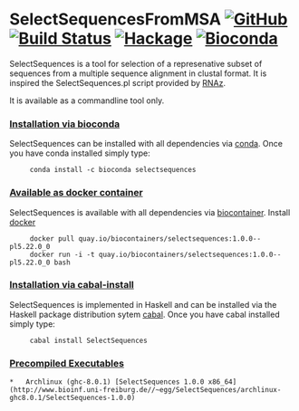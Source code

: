 SelectSequencesFromMSA [![GitHub](https://img.shields.io/github/tag/eggzilla/SelectSequencesFromMSA.svg)](https://github.com/eggzilla/SelectSequencesFromMSA) [![Build Status](https://travis-ci.org/eggzilla/SelectSequencesFromMSA.svg?branch=master)](https://travis-ci.org/eggzilla/SelectSequencesFromMSA) [![Hackage](https://img.shields.io/hackage/v/SelectSequencesFromMSA.svg)](https://hackage.haskell.org/package/SelectSequencesFromMSA) [![Bioconda](https://anaconda.org/bioconda/SelectSequencesFromMSA/badges/version.svg)](https://anaconda.org/bioconda/SelectSequencesFromMSA)
=========
SelectSequences is a tool for selection of a represenative subset of sequences from
a multiple sequence alignment in clustal format. It is inspired the SelectSequences.pl
script provided by [RNAz](https://www.tbi.univie.ac.at/~wash/RNAz/).

It is available as a commandline tool only.

### <u>Installation via bioconda</u>

SelectSequences can be installed with all dependencies via [conda](https://conda.io/docs/install/quick.html). Once you have conda installed simply type:

         conda install -c bioconda selectsequences

### <u>Available as docker container</u>

SelectSequences is available with all dependencies via [biocontainer](https://quay.io/repository/biocontainers/selectsequences). Install [docker](https://www.docker.com/get-docker)

         docker pull quay.io/biocontainers/selectsequences:1.0.0--pl5.22.0_0
         docker run -i -t quay.io/biocontainers/selectsequences:1.0.0--pl5.22.0_0 bash

### <u>Installation via cabal-install</u>

SelectSequences is implemented in Haskell and can be installed via the Haskell package distribution sytem [cabal](https://www.haskell.org/cabal/). Once you have cabal installed simply type:

         cabal install SelectSequences

   ### <u>Precompiled Executables</u>

    *   Archlinux (ghc-8.0.1) [SelectSequences 1.0.0 x86_64](http://www.bioinf.uni-freiburg.de//~egg/SelectSequences/archlinux-ghc8.0.1/SelectSequences-1.0.0)
